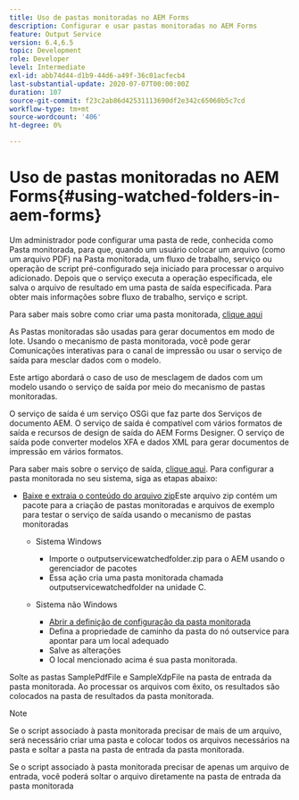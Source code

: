 ```yaml
---
title: Uso de pastas monitoradas no AEM Forms
description: Configurar e usar pastas monitoradas no AEM Forms
feature: Output Service
version: 6.4,6.5
topic: Development
role: Developer
level: Intermediate
exl-id: abb74d44-d1b9-44d6-a49f-36c01acfecb4
last-substantial-update: 2020-07-07T00:00:00Z
duration: 107
source-git-commit: f23c2ab86d42531113690df2e342c65060b5c7cd
workflow-type: tm+mt
source-wordcount: '406'
ht-degree: 0%

---
```


# Uso de pastas monitoradas no AEM Forms{#using-watched-folders-in-aem-forms}

Um administrador pode configurar uma pasta de rede, conhecida como Pasta monitorada, para que, quando um usuário colocar um arquivo (como um arquivo PDF) na Pasta monitorada, um fluxo de trabalho, serviço ou operação de script pré-configurado seja iniciado para processar o arquivo adicionado. Depois que o serviço executa a operação especificada, ele salva o arquivo de resultado em uma pasta de saída especificada. Para obter mais informações sobre fluxo de trabalho, serviço e script.

Para saber mais sobre como criar uma pasta monitorada, [clique aqui](https://helpx.adobe.com/experience-manager/6-4/forms/using/Creating-Configure-watched-folder.html)

As Pastas monitoradas são usadas para gerar documentos em modo de lote. Usando o mecanismo de pasta monitorada, você pode gerar Comunicações interativas para o canal de impressão ou usar o serviço de saída para mesclar dados com o modelo.

Este artigo abordará o caso de uso de mesclagem de dados com um modelo usando o serviço de saída por meio do mecanismo de pastas monitoradas.

O serviço de saída é um serviço OSGi que faz parte dos Serviços de documento AEM. O serviço de saída é compatível com vários formatos de saída e recursos de design de saída do AEM Forms Designer. O serviço de saída pode converter modelos XFA e dados XML para gerar documentos de impressão em vários formatos.

Para saber mais sobre o serviço de saída, [clique aqui](https://helpx.adobe.com/aem-forms/6/output-service.html).
Para configurar a pasta monitorada no seu sistema, siga as etapas abaixo:
* [Baixe e extraia o conteúdo do arquivo zip](assets/outputservicewatchedfolderkt.zip)Este arquivo zip contém um pacote para a criação de pastas monitoradas e arquivos de exemplo para testar o serviço de saída usando o mecanismo de pastas monitoradas
   * Sistema Windows

      * Importe o outputservicewatchedfolder.zip para o AEM usando o gerenciador de pacotes
      * Essa ação cria uma pasta monitorada chamada outputservicewatchedfolder na unidade C.
   * Sistema não Windows
      * [Abrir a definição de configuração da pasta monitorada](http://localhost:4502/crx/de/index.jsp#/etc/fd/watchfolder/config/outputservice)
      * Defina a propriedade de caminho da pasta do nó outservice para apontar para um local adequado
      * Salve as alterações
      * O local mencionado acima é sua pasta monitorada.

Solte as pastas SamplePdfFile e SampleXdpFile na pasta de entrada da pasta monitorada. Ao processar os arquivos com êxito, os resultados são colocados na pasta de resultados da pasta monitorada.


>[!NOTE]
>
>Se o script associado à pasta monitorada precisar de mais de um arquivo, será necessário criar uma pasta e colocar todos os arquivos necessários na pasta e soltar a pasta na pasta de entrada da pasta monitorada.
>
>Se o script associado à pasta monitorada precisar de apenas um arquivo de entrada, você poderá soltar o arquivo diretamente na pasta de entrada da pasta monitorada
